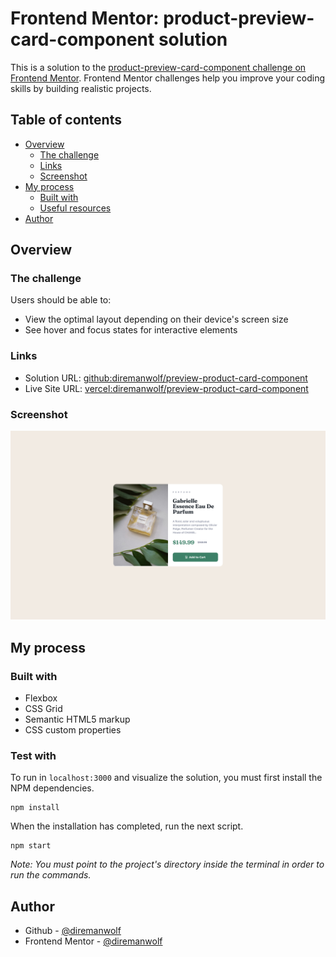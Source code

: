 # Frontend Mentor: product-preview-card-component solution

This is a solution to the [product-preview-card-component challenge on Frontend Mentor](https://www.frontendmentor.io/challenges/product-preview-card-component-GO7UmttRfa). Frontend Mentor challenges help you improve your coding skills by building realistic projects. 

## Table of contents

- [Overview](#overview)
  - [The challenge](#the-challenge)
  - [Links](#links)
  - [Screenshot](#screenshot)
- [My process](#my-process)
  - [Built with](#built-with)
  - [Useful resources](#useful-resources)
- [Author](#author)

## Overview

### The challenge

Users should be able to:

- View the optimal layout depending on their device's screen size
- See hover and focus states for interactive elements

### Links

- Solution URL: [github:diremanwolf/preview-product-card-component](https://github.com/diremanwolf/product-preview-card-component)
- Live Site URL: [vercel:diremanwolf/preview-product-card-component](https://product-preview-card-component-diremanwolf.vercel.app/)

### Screenshot

![desktop-version](./evidence/screenshot-desktop.png)

## My process

### Built with

- Flexbox
- CSS Grid
- Semantic HTML5 markup
- CSS custom properties

### Test with

To run in `localhost:3000` and visualize the solution, you must first install the NPM dependencies.

```
npm install
```
When the installation has completed, run the next script.

```
npm start
```

*Note: You must point to the project's directory inside the terminal in order to run the commands.*

## Author

- Github - [@diremanwolf](https://github.com/diremanwolf)
- Frontend Mentor - [@diremanwolf](https://www.frontendmentor.io/profile/diremanwolf)
